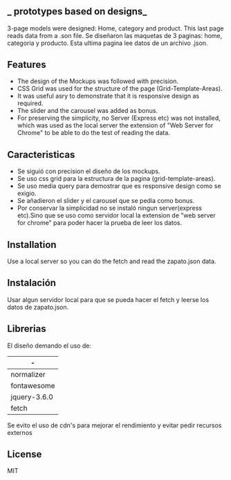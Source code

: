 # 
## _ prototypes based on designs_




3-page models were designed: Home, category and product. This last page reads data from a .son file.
Se diseñaron las maquetas de 3 paginas: home, categoria y producto. Esta ultima pagina lee datos de un archivo .json.

## Features

- The design of the Mockups was followed with precision.
- CSS Grid was used for the structure of the page (Grid-Template-Areas).
- It was useful asry to demonstrate that it is responsive design as required.
- The slider and the carousel was added as bonus.
- For preserving the simplicity, no Server (Express etc) was not installed, which was used as the local server the extension of "Web Server for Chrome" to be able to do the test of reading the data.

## Caracteristicas

- Se siguió con precision el diseño de los mockups.
- Se uso css grid para la estructura de la pagina (grid-template-areas).
- Se uso media query para demostrar que es responsive design como se exigio. 
- Se añadieron el slider y el carousel que se pedia como bonus.
- Por conservar la simplicidad no se instaló ningun server(express etc).Sino que se uso como servidor local la extension de  "web server for chrome" para poder hacer la prueba de leer los datos.






## Installation

Use a local server so you can do the fetch and read the zapato.json data.

## Instalación

Usar algun servidor local para que se pueda hacer el fetch y leerse los datos de zapato.json.



## Librerias 

El diseño demando el uso de:

| - | 
| ------ | 
| normalizer | 
| fontawesome | 
| jquery-3.6.0 |
| fetch |  |

Se evito el uso de cdn's para mejorar el rendimiento y evitar pedir recursos externos




## License

MIT




